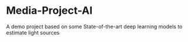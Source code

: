 # Media-Project-AI
A demo project based on some State-of-the-art deep learning models to estimate light sources
